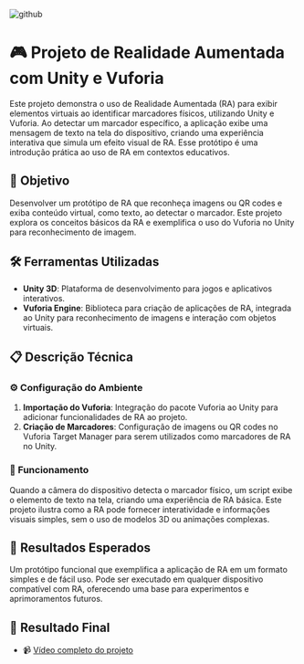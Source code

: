 ![github](https://github.com/user-attachments/assets/cbed0f56-5729-4d45-a68e-383be5af2cff)


# 🎮 Projeto de Realidade Aumentada com Unity e Vuforia

Este projeto demonstra o uso de Realidade Aumentada (RA) para exibir elementos virtuais ao identificar marcadores físicos, utilizando Unity e Vuforia. Ao detectar um marcador específico, a aplicação exibe uma mensagem de texto na tela do dispositivo, criando uma experiência interativa que simula um efeito visual de RA. Esse protótipo é uma introdução prática ao uso de RA em contextos educativos.

## 🎯 Objetivo

Desenvolver um protótipo de RA que reconheça imagens ou QR codes e exiba conteúdo virtual, como texto, ao detectar o marcador. Este projeto explora os conceitos básicos da RA e exemplifica o uso do Vuforia no Unity para reconhecimento de imagem.

## 🛠️ Ferramentas Utilizadas

- **Unity 3D**: Plataforma de desenvolvimento para jogos e aplicativos interativos.
- **Vuforia Engine**: Biblioteca para criação de aplicações de RA, integrada ao Unity para reconhecimento de imagens e interação com objetos virtuais.

## 📋 Descrição Técnica

### ⚙️ Configuração do Ambiente
1. **Importação do Vuforia**: Integração do pacote Vuforia ao Unity para adicionar funcionalidades de RA ao projeto.
2. **Criação de Marcadores**: Configuração de imagens ou QR codes no Vuforia Target Manager para serem utilizados como marcadores de RA no Unity.

### 🚀 Funcionamento
Quando a câmera do dispositivo detecta o marcador físico, um script exibe o elemento de texto na tela, criando uma experiência de RA básica. Este projeto ilustra como a RA pode fornecer interatividade e informações visuais simples, sem o uso de modelos 3D ou animações complexas.

## 🎉 Resultados Esperados

Um protótipo funcional que exemplifica a aplicação de RA em um formato simples e de fácil uso. Pode ser executado em qualquer dispositivo compatível com RA, oferecendo uma base para experimentos e aprimoramentos futuros.

## 🎥 Resultado Final

- 📹 [Vídeo completo do projeto](https://youtu.be/nKzb1Qe8aOA)

  
